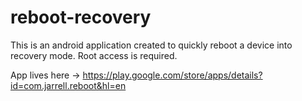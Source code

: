 reboot-recovery
===============

This is an android application created to quickly reboot a device into recovery mode. Root access is required.

App lives here -> https://play.google.com/store/apps/details?id=com.jarrell.reboot&hl=en

